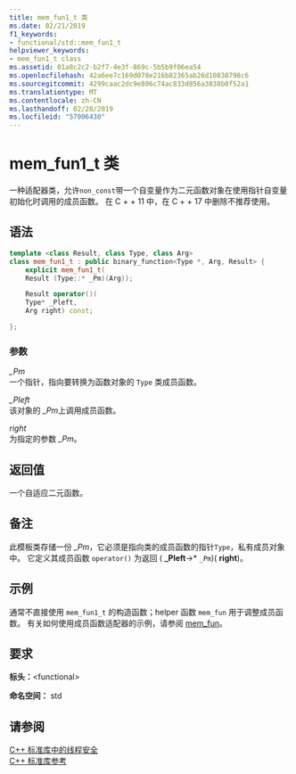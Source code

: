 ```yaml
---
title: mem_fun1_t 类
ms.date: 02/21/2019
f1_keywords:
- functional/std::mem_fun1_t
helpviewer_keywords:
- mem_fun1_t class
ms.assetid: 01a8c2c2-b2f7-4e3f-869c-5b5b9f06ea54
ms.openlocfilehash: 42a6ee7c169d078e216b82365ab26d10838798c6
ms.sourcegitcommit: 4299caac2dc9e806c74ac833d856a3838b0f52a1
ms.translationtype: MT
ms.contentlocale: zh-CN
ms.lasthandoff: 02/28/2019
ms.locfileid: "57006430"
---
```

# <a name="memfun1t-class"></a>mem_fun1_t 类

一种适配器类，允许`non_const`带一个自变量作为二元函数对象在使用指针自变量初始化时调用的成员函数。 在 C + + 11 中，在 C + + 17 中删除不推荐使用。

## <a name="syntax"></a>语法

```cpp
template <class Result, class Type, class Arg>
class mem_fun1_t : public binary_function<Type *, Arg, Result> {
    explicit mem_fun1_t(
    Result (Type::* _Pm)(Arg));

    Result operator()(
    Type* _Pleft,
    Arg right) const;

};
```

### <a name="parameters"></a>参数

*_Pm*<br/>
一个指针，指向要转换为函数对象的 `Type` 类成员函数。

*_Pleft*<br/>
该对象的 *_Pm*上调用成员函数。

*right*<br/>
为指定的参数 *_Pm*。

## <a name="return-value"></a>返回值

一个自适应二元函数。

## <a name="remarks"></a>备注

此模板类存储一份 *_Pm*，它必须是指向类的成员函数的指针`Type`，私有成员对象中。 它定义其成员函数 `operator()` 为返回 ( **_Pleft**->\* `_Pm`)( **right**)。

## <a name="example"></a>示例

通常不直接使用 `mem_fun1_t` 的构造函数；helper 函数 `mem_fun` 用于调整成员函数。 有关如何使用成员函数适配器的示例，请参阅 [mem_fun](../standard-library/functional-functions.md#mem_fun)。

## <a name="requirements"></a>要求

**标头：**\<functional>

**命名空间：** std

## <a name="see-also"></a>请参阅

[C++ 标准库中的线程安全](../standard-library/thread-safety-in-the-cpp-standard-library.md)<br/>
[C++ 标准库参考](../standard-library/cpp-standard-library-reference.md)<br/>
